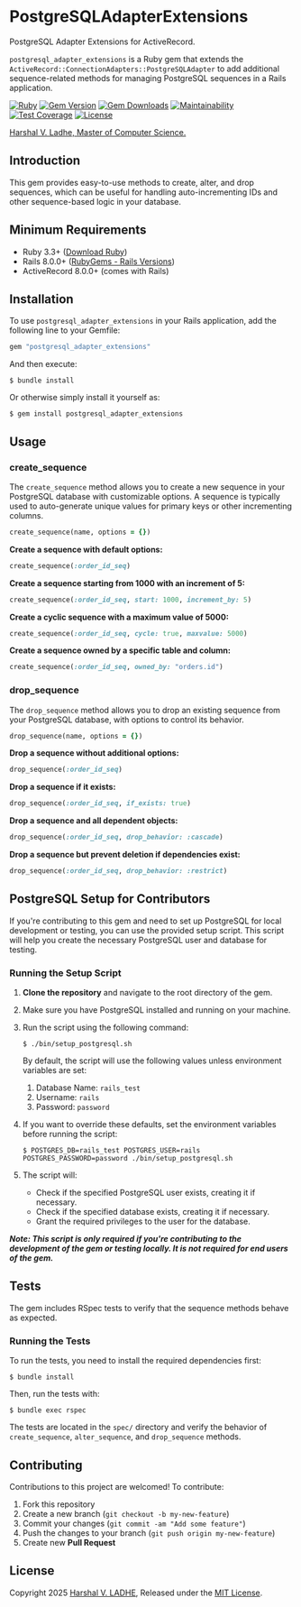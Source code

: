 # PostgreSQLAdapterExtensions

PostgreSQL Adapter Extensions for ActiveRecord.

`postgresql_adapter_extensions` is a Ruby gem that extends the `ActiveRecord::ConnectionAdapters::PostgreSQLAdapter`
to add additional sequence-related methods for managing PostgreSQL sequences in a Rails application.

[![Ruby](https://github.com/shivam091/postgresql_adapter_extensions/actions/workflows/main.yml/badge.svg)](https://github.com/shivam091/postgresql_adapter_extensions/actions/workflows/main.yml)
[![Gem Version](https://badge.fury.io/rb/postgresql_adapter_extensions.svg)](https://badge.fury.io/rb/postgresql_adapter_extensions)
[![Gem Downloads](https://img.shields.io/gem/dt/postgresql_adapter_extensions.svg)](http://rubygems.org/gems/postgresql_adapter_extensions)
[![Maintainability](https://api.codeclimate.com/v1/badges/be55ce822a1f617f6bdd/maintainability)](https://codeclimate.com/github/shivam091/postgresql_adapter_extensions/maintainability)
[![Test Coverage](https://api.codeclimate.com/v1/badges/be55ce822a1f617f6bdd/test_coverage)](https://codeclimate.com/github/shivam091/postgresql_adapter_extensions/test_coverage)
[![License](https://img.shields.io/badge/License-MIT-blue.svg)](https://github.com/shivam091/postgresql_adapter_extensions/blob/main/LICENSE.md)

[Harshal V. Ladhe, Master of Computer Science.](https://shivam091.github.io)

## Introduction

This gem provides easy-to-use methods to create, alter, and drop sequences, which can be useful for handling
auto-incrementing IDs and other sequence-based logic in your database.

## Minimum Requirements

* Ruby 3.3+ ([Download Ruby](https://www.ruby-lang.org/en/downloads/branches/))
* Rails 8.0.0+ ([RubyGems - Rails Versions](https://rubygems.org/gems/rails/versions))
* ActiveRecord 8.0.0+ (comes with Rails)

## Installation

To use `postgresql_adapter_extensions` in your Rails application, add the following line to your Gemfile:

```ruby
gem "postgresql_adapter_extensions"
```

And then execute:

`$ bundle install`

Or otherwise simply install it yourself as:

`$ gem install postgresql_adapter_extensions`

## Usage

### create_sequence

The `create_sequence` method allows you to create a new sequence in your PostgreSQL database with customizable options. A sequence is typically used to auto-generate unique values for primary keys or other incrementing columns.

```ruby
create_sequence(name, options = {})
```

**Create a sequence with default options:**

 ```ruby
 create_sequence(:order_id_seq)
 ```

**Create a sequence starting from 1000 with an increment of 5:**

 ```ruby
 create_sequence(:order_id_seq, start: 1000, increment_by: 5)
 ```

**Create a cyclic sequence with a maximum value of 5000:**

 ```ruby
 create_sequence(:order_id_seq, cycle: true, maxvalue: 5000)
 ```

**Create a sequence owned by a specific table and column:**

 ```ruby
 create_sequence(:order_id_seq, owned_by: "orders.id")
 ```

### drop_sequence

The `drop_sequence` method allows you to drop an existing sequence from your PostgreSQL database, with options to control its behavior.

```ruby
drop_sequence(name, options = {})
```

**Drop a sequence without additional options:**

 ```ruby
drop_sequence(:order_id_seq)
```

**Drop a sequence if it exists:**

```ruby
drop_sequence(:order_id_seq, if_exists: true)
```

**Drop a sequence and all dependent objects:**

```ruby
drop_sequence(:order_id_seq, drop_behavior: :cascade)
```

**Drop a sequence but prevent deletion if dependencies exist:**

```ruby
drop_sequence(:order_id_seq, drop_behavior: :restrict)
```

## PostgreSQL Setup for Contributors

If you're contributing to this gem and need to set up PostgreSQL for local development or testing,
you can use the provided setup script. This script will help you create the necessary PostgreSQL
user and database for testing.

### Running the Setup Script

1. **Clone the repository** and navigate to the root directory of the gem.
2. Make sure you have PostgreSQL installed and running on your machine.
3. Run the script using the following command:

   `$ ./bin/setup_postgresql.sh`

   By default, the script will use the following values unless environment variables are set:

   1. Database Name: `rails_test`
   2. Username: `rails`
   3. Password: `password`

4. If you want to override these defaults, set the environment variables before running the script:

   `$ POSTGRES_DB=rails_test POSTGRES_USER=rails POSTGRES_PASSWORD=password ./bin/setup_postgresql.sh`

5. The script will:

   - Check if the specified PostgreSQL user exists, creating it if necessary.
   - Check if the specified database exists, creating it if necessary.
   - Grant the required privileges to the user for the database.

***Note: This script is only required if you're contributing to the development of the gem or testing locally. It is not required for end users of the gem.***

## Tests

The gem includes RSpec tests to verify that the sequence methods behave as expected.

### Running the Tests

To run the tests, you need to install the required dependencies first:

`$ bundle install`

Then, run the tests with:

`$ bundle exec rspec`

The tests are located in the `spec/` directory and verify the behavior of `create_sequence`,
`alter_sequence`, and `drop_sequence` methods.

## Contributing

Contributions to this project are welcomed! To contribute:

1. Fork this repository
2. Create a new branch (`git checkout -b my-new-feature`)
3. Commit your changes (`git commit -am "Add some feature"`)
4. Push the changes to your branch (`git push origin my-new-feature`)
5. Create new **Pull Request**

## License

Copyright 2025 [Harshal V. LADHE](https://shivam091.github.io), Released under the [MIT License](http://opensource.org/licenses/MIT).
